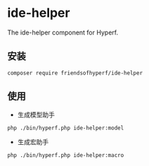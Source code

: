 # ide-helper

The ide-helper component for Hyperf.

## 安装

```shell
composer require friendsofhyperf/ide-helper
```

## 使用

- 生成模型助手

```shell
php ./bin/hyperf.php ide-helper:model
```

- 生成宏助手

```shell
php ./bin/hyperf.php ide-helper:macro
```
